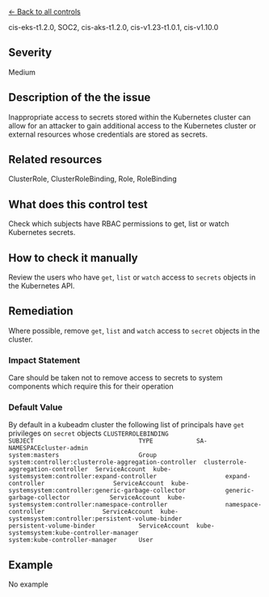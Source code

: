 [← Back to all controls](index.md)


cis-eks-t1.2.0, SOC2, cis-aks-t1.2.0, cis-v1.23-t1.0.1, cis-v1.10.0

## Severity

Medium

## Description of the the issue

Inappropriate access to secrets stored within the Kubernetes cluster can allow for an attacker to gain additional access to the Kubernetes cluster or external resources whose credentials are stored as secrets.

## Related resources

ClusterRole, ClusterRoleBinding, Role, RoleBinding

## What does this control test

Check which subjects have RBAC permissions to get, list or watch Kubernetes secrets.

## How to check it manually

Review the users who have `get`, `list` or `watch` access to `secrets` objects in the Kubernetes API.

## Remediation

Where possible, remove `get`, `list` and `watch` access to `secret` objects in the cluster.

### Impact Statement

Care should be taken not to remove access to secrets to system components which require this for their operation

### Default Value

By default in a kubeadm cluster the following list of principals have `get` privileges on `secret` objects `CLUSTERROLEBINDING                                    SUBJECT                             TYPE            SA-NAMESPACEcluster-admin                                         system:masters                      Group           system:controller:clusterrole-aggregation-controller  clusterrole-aggregation-controller  ServiceAccount  kube-systemsystem:controller:expand-controller                   expand-controller                   ServiceAccount  kube-systemsystem:controller:generic-garbage-collector           generic-garbage-collector           ServiceAccount  kube-systemsystem:controller:namespace-controller                namespace-controller                ServiceAccount  kube-systemsystem:controller:persistent-volume-binder            persistent-volume-binder            ServiceAccount  kube-systemsystem:kube-controller-manager                        system:kube-controller-manager      User `

## Example

No example
